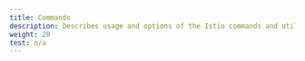 ```yaml
---
title: Commands
description: Describes usage and options of the Istio commands and utilities.
weight: 20
test: n/a
---
```

